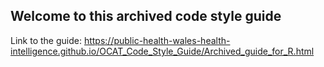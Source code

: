 ## Welcome to this archived code style guide

Link to the guide:
https://public-health-wales-health-intelligence.github.io/OCAT_Code_Style_Guide/Archived_guide_for_R.html
